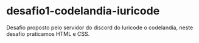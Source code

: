 # desafio1-codelandia-iuricode
Desafio proposto pelo servidor do discord do Iuricode o codelandia, neste desafio praticamos HTML e CSS.

